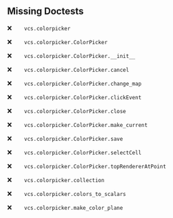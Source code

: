 Missing Doctests
----------------
:x:```    vcs.colorpicker```

:x:```    vcs.colorpicker.ColorPicker```

:x:```    vcs.colorpicker.ColorPicker.__init__```

:x:```    vcs.colorpicker.ColorPicker.cancel```

:x:```    vcs.colorpicker.ColorPicker.change_map```

:x:```    vcs.colorpicker.ColorPicker.clickEvent```

:x:```    vcs.colorpicker.ColorPicker.close```

:x:```    vcs.colorpicker.ColorPicker.make_current```

:x:```    vcs.colorpicker.ColorPicker.save```

:x:```    vcs.colorpicker.ColorPicker.selectCell```

:x:```    vcs.colorpicker.ColorPicker.topRendererAtPoint```

:x:```    vcs.colorpicker.collection```

:x:```    vcs.colorpicker.colors_to_scalars```

:x:```    vcs.colorpicker.make_color_plane```

